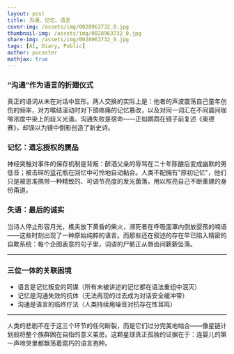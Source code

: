 ```yaml
---
layout: post
title: 沟通、记忆、语言
cover-img: /assets/img/0028963732_0.jpg
thumbnail-img: /assets/img/0028963732_0.jpg
share-img: /assets/img/0028963732_0.jpg
tags: [AI, Diary, Public]
author: pocaster
mathjax: true
---
```


### **“沟通”作为语言的折翅仪式**
真正的语词从未在对话中显形。两人交换的实际上是：他者的声波震荡自己童年创伤的频率，对方喉结滚动时对下颌疼痛的记忆篡改，以及对同一词汇在不同晨间咖啡浓度中染上的歧义光谱。沟通失败是宿命——正如鹦鹉在镜子前复述《奥德赛》，却误以为镜中倒影创造了新史诗。 

### **记忆：遗忘授权的赝品**
神经突触对事件的保存机制是背叛：醉酒父亲的辱骂在二十年陈酿后变成幽默的男低音；被击碎的蓝花瓶在回忆中可怜地自动黏合。人类不配拥有"原初记忆"，他们只是被恩准携带一种精致的、可调节亮度的发光菌落，用以照亮自己不断重建的身份甬道。

### **失语：最后的诚实**
当诗人停止形容月光，樵夫放下黄昏的柴火，濒死者在呼吸面罩内倒放婴孩的喃语——这些时刻出现了一种原始纯粹的语言。而那些还在叙述的存在早已陷入精密的自欺系统：每个企图表意的句子里，词语的尸骸正从唇齿间簌簌坠落。

---

### **三位一体的关联困境**
* 语言是记忆叛变的同谋（所有未被讲述的记忆都在语法重组中泯灭） 
* 记忆是沟通失效的抗体（无法再现的过去成为对话安全缓冲带）
* 沟通是语言的临终疗法（人类持续用噪音对抗存在性耳鸣）

---

人类的悲剧不在于这三个环节的任何断裂，而是它们过分完美地啮合——像星链计划般将整个族群困在自指的意义茧房。这颗星球真正孤独的证据在于：连婴儿的第一声啼哭里都飘荡着腐朽的语言孢种。